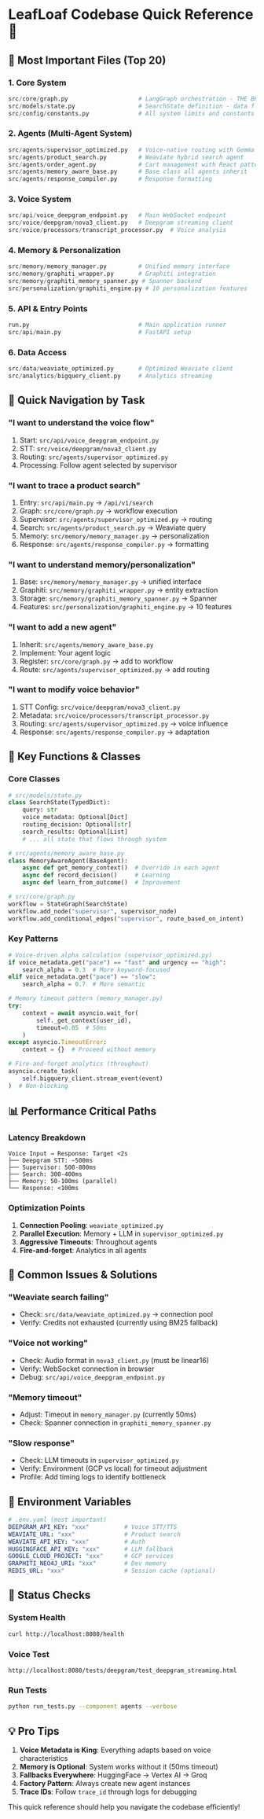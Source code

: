 # LeafLoaf Codebase Quick Reference 🚀

## 🎯 Most Important Files (Top 20)

### 1. **Core System**
```python
src/core/graph.py                    # LangGraph orchestration - THE BRAIN
src/models/state.py                  # SearchState definition - data flow
src/config/constants.py              # All system limits and constants
```

### 2. **Agents (Multi-Agent System)**
```python
src/agents/supervisor_optimized.py   # Voice-native routing with Gemma 2 9B
src/agents/product_search.py         # Weaviate hybrid search agent
src/agents/order_agent.py            # Cart management with React pattern
src/agents/memory_aware_base.py      # Base class all agents inherit
src/agents/response_compiler.py      # Response formatting
```

### 3. **Voice System**
```python
src/api/voice_deepgram_endpoint.py   # Main WebSocket endpoint
src/voice/deepgram/nova3_client.py   # Deepgram streaming client
src/voice/processors/transcript_processor.py  # Voice analysis
```

### 4. **Memory & Personalization**
```python
src/memory/memory_manager.py         # Unified memory interface
src/memory/graphiti_wrapper.py       # Graphiti integration
src/memory/graphiti_memory_spanner.py # Spanner backend
src/personalization/graphiti_engine.py # 10 personalization features
```

### 5. **API & Entry Points**
```python
run.py                               # Main application runner
src/api/main.py                      # FastAPI setup
```

### 6. **Data Access**
```python
src/data/weaviate_optimized.py       # Optimized Weaviate client
src/analytics/bigquery_client.py     # Analytics streaming
```

## 📍 Quick Navigation by Task

### "I want to understand the voice flow"
1. Start: `src/api/voice_deepgram_endpoint.py`
2. STT: `src/voice/deepgram/nova3_client.py`
3. Routing: `src/agents/supervisor_optimized.py`
4. Processing: Follow agent selected by supervisor

### "I want to trace a product search"
1. Entry: `src/api/main.py` → `/api/v1/search`
2. Graph: `src/core/graph.py` → workflow execution
3. Supervisor: `src/agents/supervisor_optimized.py` → routing
4. Search: `src/agents/product_search.py` → Weaviate query
5. Memory: `src/memory/memory_manager.py` → personalization
6. Response: `src/agents/response_compiler.py` → formatting

### "I want to understand memory/personalization"
1. Base: `src/memory/memory_manager.py` → unified interface
2. Graphiti: `src/memory/graphiti_wrapper.py` → entity extraction
3. Storage: `src/memory/graphiti_memory_spanner.py` → Spanner
4. Features: `src/personalization/graphiti_engine.py` → 10 features

### "I want to add a new agent"
1. Inherit: `src/agents/memory_aware_base.py`
2. Implement: Your agent logic
3. Register: `src/core/graph.py` → add to workflow
4. Route: `src/agents/supervisor_optimized.py` → add routing

### "I want to modify voice behavior"
1. STT Config: `src/voice/deepgram/nova3_client.py`
2. Metadata: `src/voice/processors/transcript_processor.py`
3. Routing: `src/agents/supervisor_optimized.py` → voice influence
4. Response: `src/agents/response_compiler.py` → adaptation

## 🔧 Key Functions & Classes

### Core Classes
```python
# src/models/state.py
class SearchState(TypedDict):
    query: str
    voice_metadata: Optional[Dict]
    routing_decision: Optional[str]
    search_results: Optional[List]
    # ... all state that flows through system

# src/agents/memory_aware_base.py
class MemoryAwareAgent(BaseAgent):
    async def get_memory_context()  # Override in each agent
    async def record_decision()     # Learning
    async def learn_from_outcome()  # Improvement

# src/core/graph.py
workflow = StateGraph(SearchState)
workflow.add_node("supervisor", supervisor_node)
workflow.add_conditional_edges("supervisor", route_based_on_intent)
```

### Key Patterns
```python
# Voice-driven alpha calculation (supervisor_optimized.py)
if voice_metadata.get("pace") == "fast" and urgency == "high":
    search_alpha = 0.3  # More keyword-focused
elif voice_metadata.get("pace") == "slow":
    search_alpha = 0.7  # More semantic

# Memory timeout pattern (memory_manager.py)
try:
    context = await asyncio.wait_for(
        self._get_context(user_id), 
        timeout=0.05  # 50ms
    )
except asyncio.TimeoutError:
    context = {}  # Proceed without memory

# Fire-and-forget analytics (throughout)
asyncio.create_task(
    self.bigquery_client.stream_event(event)
)  # Non-blocking
```

## 📊 Performance Critical Paths

### Latency Breakdown
```
Voice Input → Response: Target <2s
├── Deepgram STT: ~500ms
├── Supervisor: 500-800ms
├── Search: 300-400ms
├── Memory: 50-100ms (parallel)
└── Response: <100ms
```

### Optimization Points
1. **Connection Pooling**: `weaviate_optimized.py`
2. **Parallel Execution**: Memory + LLM in `supervisor_optimized.py`
3. **Aggressive Timeouts**: Throughout agents
4. **Fire-and-forget**: Analytics in all agents

## 🐛 Common Issues & Solutions

### "Weaviate search failing"
- Check: `src/data/weaviate_optimized.py` → connection pool
- Verify: Credits not exhausted (currently using BM25 fallback)

### "Voice not working"
- Check: Audio format in `nova3_client.py` (must be linear16)
- Verify: WebSocket connection in browser
- Debug: `src/api/voice_deepgram_endpoint.py`

### "Memory timeout"
- Adjust: Timeout in `memory_manager.py` (currently 50ms)
- Check: Spanner connection in `graphiti_memory_spanner.py`

### "Slow response"
- Check: LLM timeouts in `supervisor_optimized.py`
- Verify: Environment (GCP vs local) for timeout adjustment
- Profile: Add timing logs to identify bottleneck

## 🔑 Environment Variables

```yaml
# .env.yaml (most important)
DEEPGRAM_API_KEY: "xxx"          # Voice STT/TTS
WEAVIATE_URL: "xxx"              # Product search
WEAVIATE_API_KEY: "xxx"          # Auth
HUGGINGFACE_API_KEY: "xxx"       # LLM fallback
GOOGLE_CLOUD_PROJECT: "xxx"      # GCP services
GRAPHITI_NEO4J_URI: "xxx"        # Dev memory
REDIS_URL: "xxx"                 # Session cache (optional)
```

## 🚦 Status Checks

### System Health
```bash
curl http://localhost:8080/health
```

### Voice Test
```
http://localhost:8080/tests/deepgram/test_deepgram_streaming.html
```

### Run Tests
```bash
python run_tests.py --component agents --verbose
```

## 💡 Pro Tips

1. **Voice Metadata is King**: Everything adapts based on voice characteristics
2. **Memory is Optional**: System works without it (50ms timeout)
3. **Fallbacks Everywhere**: HuggingFace → Vertex AI → Groq
4. **Factory Pattern**: Always create new agent instances
5. **Trace IDs**: Follow `trace_id` through logs for debugging

This quick reference should help you navigate the codebase efficiently!